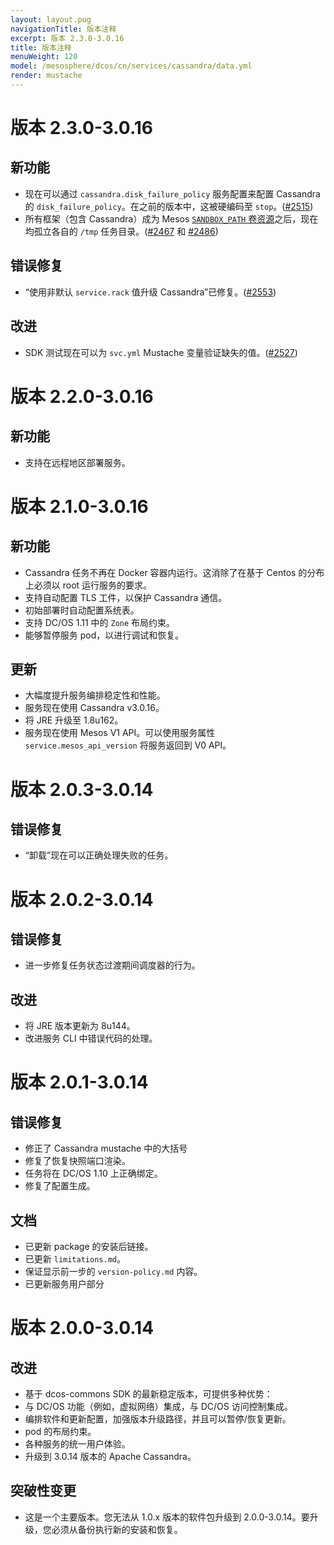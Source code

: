 ```yaml
---
layout: layout.pug
navigationTitle: 版本注释
excerpt: 版本 2.3.0-3.0.16
title: 版本注释
menuWeight: 120
model: /mesosphere/dcos/cn/services/cassandra/data.yml
render: mustache
---
```


# 版本 2.3.0-3.0.16

## 新功能

- 现在可以通过 `cassandra.disk_failure_policy` 服务配置来配置 Cassandra 的 `disk_failure_policy`。在之前的版本中，这被硬编码至 `stop`。([#2515](https://github.com/mesosphere/dcos-commons/pull/2515))
- 所有框架（包含 Cassandra）成为 Mesos [`SANDBOX_PATH` 卷资源](https://github.com/apache/mesos/blob/master/docs/container-volume.md#sandbox_path-volume-source)之后，现在均孤立各自的 `/tmp` 任务目录。([#2467](https://github.com/mesosphere/dcos-commons/pull/2467) 和 [#2486](https://github.com/mesosphere/dcos-commons/pull/2486))

## 错误修复

- “使用非默认 `service.rack` 值升级 Cassandra”已修复。([#2553](https://github.com/mesosphere/dcos-commons/pull/2553))

## 改进

- SDK 测试现在可以为 `svc.yml` Mustache 变量验证缺失的值。([#2527](https://github.com/mesosphere/dcos-commons/pull/2527))

# 版本 2.2.0-3.0.16

## 新功能
- 支持在远程地区部署服务。

# 版本 2.1.0-3.0.16

## 新功能

- Cassandra 任务不再在 Docker 容器内运行。这消除了在基于 Centos 的分布上必须以 root 运行服务的要求。
- 支持自动配置 TLS 工件，以保护 Cassandra 通信。
- 初始部署时自动配置系统表。
- 支持 DC/OS 1.11 中的 `Zone` 布局约束。
- 能够暂停服务 pod，以进行调试和恢复。

## 更新
- 大幅度提升服务编排稳定性和性能。
- 服务现在使用 Cassandra v3.0.16。
- 将 JRE 升级至 1.8u162。
- 服务现在使用 Mesos V1 API。可以使用服务属性 `service.mesos_api_version` 将服务返回到 V0 API。

# 版本 2.0.3-3.0.14

## 错误修复

- “卸载”现在可以正确处理失败的任务。

# 版本 2.0.2-3.0.14

## 错误修复

- 进一步修复任务状态过渡期间调度器的行为。

## 改进

- 将 JRE 版本更新为 8u144。
- 改进服务 CLI 中错误代码的处理。

# 版本 2.0.1-3.0.14

## 错误修复

- 修正了 Cassandra mustache 中的大括号
- 修复了恢复快照端口渲染。
- 任务将在 DC/OS 1.10 上正确绑定。
- 修复了配置生成。

## 文档

- 已更新 package 的安装后链接。
- 已更新 `limitations.md`。
- 保证显示前一步的 `version-policy.md` 内容。
- 已更新服务用户部分

# 版本 2.0.0-3.0.14

## 改进
- 基于 dcos-commons SDK 的最新稳定版本，可提供多种优势：
 - 与 DC/OS 功能（例如，虚拟网络）集成，与 DC/OS 访问控制集成。
 - 编排软件和更新配置，加强版本升级路径，并且可以暂停/恢复更新。
 - pod 的布局约束。
 - 各种服务的统一用户体验。
- 升级到 3.0.14 版本的 Apache Cassandra。

## 突破性变更
- 这是一个主要版本。您无法从 1.0.x 版本的软件包升级到 2.0.0-3.0.14。要升级，您必须从备份执行新的安装和恢复。
